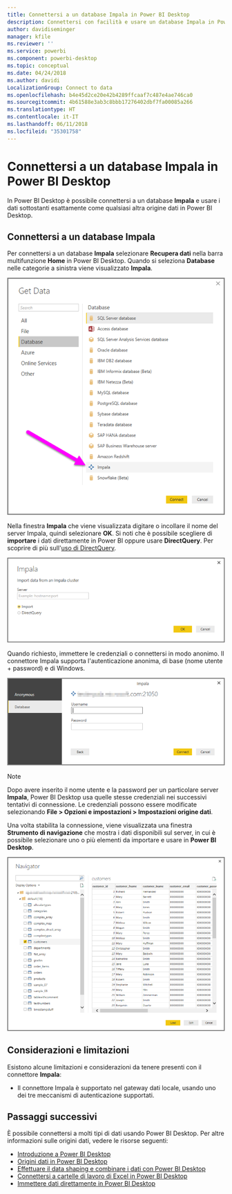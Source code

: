 ```yaml
---
title: Connettersi a un database Impala in Power BI Desktop
description: Connettersi con facilità e usare un database Impala in Power BI Desktop
author: davidiseminger
manager: kfile
ms.reviewer: ''
ms.service: powerbi
ms.component: powerbi-desktop
ms.topic: conceptual
ms.date: 04/24/2018
ms.author: davidi
LocalizationGroup: Connect to data
ms.openlocfilehash: b4e45d2ce20e42b4289ffcaaf7c487e4ae746ca0
ms.sourcegitcommit: 4b61588e3ab3c8bbb17276402dbf7fa00085a266
ms.translationtype: HT
ms.contentlocale: it-IT
ms.lasthandoff: 06/11/2018
ms.locfileid: "35301758"
---
```

# <a name="connect-to-an-impala-database-in-power-bi-desktop"></a>Connettersi a un database Impala in Power BI Desktop
In Power BI Desktop è possibile connettersi a un database **Impala** e usare i dati sottostanti esattamente come qualsiasi altra origine dati in Power BI Desktop.

## <a name="connect-to-an-impala-database"></a>Connettersi a un database Impala
Per connettersi a un database **Impala** selezionare **Recupera dati** nella barra multifunzione **Home** in Power BI Desktop. Quando si seleziona **Database** nelle categorie a sinistra viene visualizzato **Impala**.

![](media/desktop-connect-impala/connect_impala_2.png)

Nella finestra **Impala** che viene visualizzata digitare o incollare il nome del server Impala, quindi selezionare **OK**. Si noti che è possibile scegliere di **importare** i dati direttamente in Power BI oppure usare **DirectQuery**. Per scoprire di più sull'[uso di DirectQuery](desktop-use-directquery.md).

![](media/desktop-connect-impala/connect_impala_3a.png)

Quando richiesto, immettere le credenziali o connettersi in modo anonimo. Il connettore Impala supporta l'autenticazione anonima, di base (nome utente + password) e di Windows.

![](media/desktop-connect-impala/connect_impala_4.png)

> [!NOTE]
> Dopo avere inserito il nome utente e la password per un particolare server **Impala**, Power BI Desktop usa quelle stesse credenziali nei successivi tentativi di connessione. Le credenziali possono essere modificate selezionando **File > Opzioni e impostazioni > Impostazioni origine dati**.
> 
> 

Una volta stabilita la connessione, viene visualizzata una finestra **Strumento di navigazione** che mostra i dati disponibili sul server, in cui è possibile selezionare uno o più elementi da importare e usare in **Power BI Desktop**.

![](media/desktop-connect-impala/connect_impala_5.png)

## <a name="considerations-and-limitations"></a>Considerazioni e limitazioni
Esistono alcune limitazioni e considerazioni da tenere presenti con il connettore **Impala**:

* Il connettore Impala è supportato nel gateway dati locale, usando uno dei tre meccanismi di autenticazione supportati.

## <a name="next-steps"></a>Passaggi successivi
È possibile connettersi a molti tipi di dati usando Power BI Desktop. Per altre informazioni sulle origini dati, vedere le risorse seguenti:

* [Introduzione a Power BI Desktop](desktop-getting-started.md)
* [Origini dati in Power BI Desktop](desktop-data-sources.md)
* [Effettuare il data shaping e combinare i dati con Power BI Desktop](desktop-shape-and-combine-data.md)
* [Connettersi a cartelle di lavoro di Excel in Power BI Desktop](desktop-connect-excel.md)   
* [Immettere dati direttamente in Power BI Desktop](desktop-enter-data-directly-into-desktop.md)   

